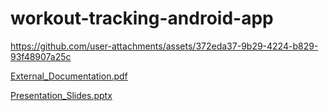 # workout-tracking-android-app

https://github.com/user-attachments/assets/372eda37-9b29-4224-b829-93f48907a25c

[External_Documentation.pdf](https://github.com/user-attachments/files/20025639/External_Documentation.pdf)

[Presentation_Slides.pptx](https://github.com/user-attachments/files/20025636/Presentation_Slides.pptx)
